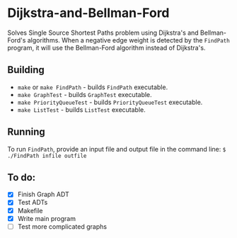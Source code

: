 # Dijkstra-and-Bellman-Ford
Solves Single Source Shortest Paths problem using Dijkstra's and Bellman-Ford's algorithms. When a negative edge weight is detected by the ```FindPath``` program, it will use the Bellman-Ford algorithm instead of Dijkstra's.

## Building
* ```make``` or ```make FindPath``` - builds ```FindPath``` executable.
* ```make GraphTest``` - builds ```GraphTest``` executable.
* ```make PriorityQueueTest``` - builds ```PriorityQueueTest``` executable.
* ```make ListTest``` - builds ```ListTest``` executable.

## Running
To run ```FindPath```, provide an input file and output file in the command line:
```$ ./FindPath infile outfile```

## To do:
- [x] Finish Graph ADT
- [x] Test ADTs
- [x] Makefile
- [x] Write main program
- [ ] Test more complicated graphs
